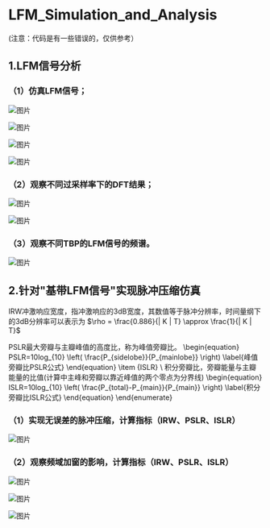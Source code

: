 # LFM_Simulation_and_Analysis

(注意：代码是有一些错误的，仅供参考）

## 1.LFM信号分析

### （1）仿真LFM信号；
![图片](https://github.com/SmallC1oud/LFM_Simulation_and_Analysis/assets/77475570/13f41adf-c920-4708-9917-45f183024ebb)

![图片](https://github.com/SmallC1oud/LFM_Simulation_and_Analysis/assets/77475570/90baae45-344d-4afc-ac32-88975256c513)

![图片](https://github.com/SmallC1oud/LFM_Simulation_and_Analysis/assets/77475570/9f2059ca-6170-4b20-9760-80bb7a064fb8)

![图片](https://github.com/SmallC1oud/LFM_Simulation_and_Analysis/assets/77475570/c28fe570-97a2-4fab-a146-27c8a056bca9)


### （2）观察不同过采样率下的DFT结果；

![图片](https://github.com/SmallC1oud/LFM_Simulation_and_Analysis/assets/77475570/e7479bd1-ddd4-41d6-93ab-3dc7a50320c8)

![图片](https://github.com/SmallC1oud/LFM_Simulation_and_Analysis/assets/77475570/d616b62f-48c4-4a70-82a2-04a60fbfcc3f)


### （3）观察不同TBP的LFM信号的频谱。

![图片](https://github.com/SmallC1oud/LFM_Simulation_and_Analysis/assets/77475570/e13d3088-2820-4c3d-adba-180f11a9f69e)


## 2.针对"基带LFM信号"实现脉冲压缩仿真

IRW冲激响应宽度，指冲激响应的3dB宽度，其数值等于脉冲分辨率，时间量纲下的3dB分辨率可以表示为
$\rho = \frac{0.886}{| K | T} \approx \frac{1}{| K | T}$

PSLR最大旁瓣与主瓣峰值的高度比，称为峰值旁瓣比。
	\begin{equation}
		PSLR=10log_{10} \left( \frac{P_{sidelobe}}{P_{mainlobe}} \right)
		\label{峰值旁瓣比PSLR公式}
	\end{equation}
	\item {ISLR} \\
	积分旁瓣比，旁瓣能量与主瓣能量的比值(计算中主峰和旁瓣以靠近峰值的两个零点为分界线)
	\begin{equation}
		ISLR=10log_{10} \left( \frac{P_{total}-P_{main}}{P_{main}} \right)
		\label{积分旁瓣比ISLR公式}
	\end{equation}
\end{enumerate}

### （1）实现无误差的脉冲压缩，计算指标（IRW、PSLR、ISLR）

![图片](https://github.com/SmallC1oud/LFM_Simulation_and_Analysis/assets/77475570/5017dafc-078d-46cb-87ae-c38154f6b031)


### （2）观察频域加窗的影响，计算指标（IRW、PSLR、ISLR）

![图片](https://github.com/SmallC1oud/LFM_Simulation_and_Analysis/assets/77475570/64728ab5-9570-4ab5-a295-ac1a46e027b4)

![图片](https://github.com/SmallC1oud/LFM_Simulation_and_Analysis/assets/77475570/a2ff1607-a834-4abf-a28a-29e4c670c897)

![图片](https://github.com/SmallC1oud/LFM_Simulation_and_Analysis/assets/77475570/ecb84ca3-b01b-469b-aa23-6acda4ef910d)


